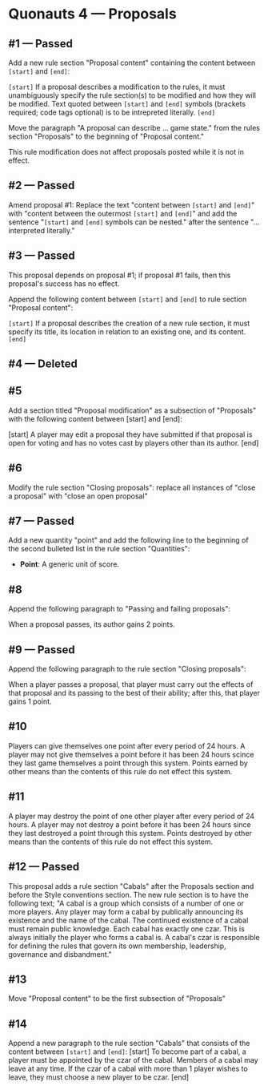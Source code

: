 # Quonauts 4 — Proposals

<a name='1'/>

## #1 — Passed

Add a new rule section "Proposal content" containing the content between `[start]` and `[end]`:

`[start]`
If a proposal describes a modification to the rules, it must unambiguously specify the rule section(s) to be modified and how they will be modified. Text quoted between `[start]` and `[end]` symbols (brackets required; code tags optional) is to be intrepreted literally.
`[end]`

Move the paragraph "A proposal can describe ... game state." from the rules section "Proposals" to the beginning of "Proposal content."

This rule modification does not affect proposals posted while it is not in effect.

<a name='2'/>

## #2 — Passed

Amend proposal #1: Replace the text "content between `[start]` and `[end]`" with "content between the outermost `[start]` and `[end]`" and add the sentence "`[start]` and `[end]` symbols can be nested." after the sentence "... interpreted literally."

<a name='3'/>

## #3 — Passed

This proposal depends on proposal #1; if proposal #1 fails, then this proposal's success has no effect.

Append the following content between `[start]` and `[end]` to rule section "Proposal content":

`[start]`
If a proposal describes the creation of a new rule section, it must specify its title, its location in relation to an existing one, and its content.
`[end]`

<a name='4'/>

## #4 — Deleted

<a name='5'/>

## #5

Add a section titled "Proposal modification" as a subsection of "Proposals" with the following content between [start] and [end]:

[start]
A player may edit a proposal they have submitted if that proposal is open for voting and has no votes cast by players other than its author.
[end]

<a name='6'/>

## #6

Modify the rule section "Closing proposals": replace all instances of "close a proposal" with "close an open proposal"

<a name='7'/>

## #7 — Passed

Add a new quantity "point" and add the following line to the beginning of the second bulleted list in the rule section "Quantities":

* **Point**: A generic unit of score.

<a name='8'/>

## #8

Append the following paragraph to "Passing and failing proposals":

When a proposal passes, its author gains 2 points.

<a name='9'/>

## #9 — Passed

Append the following paragraph to the rule section "Closing proposals":

When a player passes a proposal, that player must carry out the effects of that proposal and its passing to the best of their ability; after this, that player gains 1 point.

<a name='10'/>

## #10

Players can give themselves one point after every period of 24 hours. A player may not give themselves a point before it has been 24 hours scince they last game themselves a point through this system. Points earned by other means than the contents of this rule do not effect this system.

<a name='11'/>

## #11

A player may destroy the point of one other player after every period of 24 hours. A player may not destroy a point before it has been 24 hours since they last destroyed a point through this system. Points destroyed by other means than the contents of this rule do not effect this system.

<a name='12'/>

## #12 — Passed

This proposal adds a rule section "Cabals" after the Proposals section and before the Style conventions section. The new rule section is to have the following text;
"A cabal is a group which consists of a number of one or more players. Any player may form a cabal by publically announcing its existence and the name of the cabal. The continued existence of a cabal must remain public knowledge.
Each cabal has exactly one czar. This is always initially the player who forms a cabal is. A cabal's czar is responsible for defining the rules that govern its own membership, leadership, governance and disbandment."

<a name='13'/>

## #13

Move "Proposal content" to be the first subsection of "Proposals"

<a name='14'/>

## #14

Append a new paragraph to the rule section "Cabals" that consists of the content between `[start]` and `[end]`:
[start]
To become part of a cabal, a player must be appointed by the czar of the cabal. Members of a cabal may leave at any time. If the czar of a cabal with more than 1 player wishes to leave, they must choose a new player to be czar.
[end]

